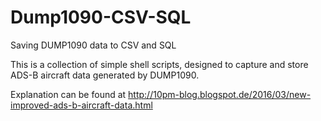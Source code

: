 # Dump1090-CSV-SQL
Saving DUMP1090 data to CSV and SQL 

This is a collection of simple shell scripts, 
designed to capture and store ADS-B aircraft data generated by DUMP1090.


Explanation can be found at 
http://10pm-blog.blogspot.de/2016/03/new-improved-ads-b-aircraft-data.html

